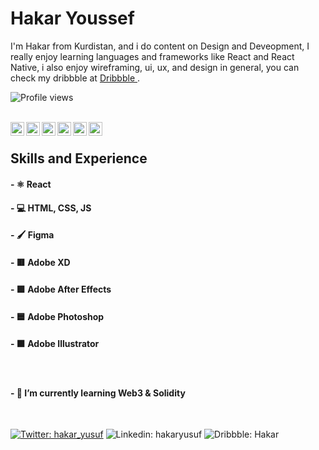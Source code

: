 # Hakar Youssef
I'm Hakar from Kurdistan, and i do content on Design and Deveopment, I really enjoy learning languages and frameworks like React and React Native, i also enjoy wireframing, ui, ux, and design in general, you can check my dribbble at [ Dribbble ](https://dribbble.com/Hakar)  . 

![Profile views](https://gpvc.arturio.dev/HakarYoussef) 

<br/>

<a href="https://twitter.com/in/hakar_yusuf">
<img align="left" alt="Hakar's Twitter" width="22px" src="https://cdn.jsdelivr.net/npm/simple-icons@v3/icons/twitter.svg" />
</a>
<a href="https://linkedin.com/in/hakaryusuf">
  <img align="left" alt="Hakar's Linkdein" width="22px" src="https://cdn.jsdelivr.net/npm/simple-icons@v3/icons/linkedin.svg" />
</a>
<a href="https://github.com/HakarYoussef">
  <img align="left" alt="Hakar's Github" width="22px" src="https://cdn.jsdelivr.net/npm/simple-icons@v3/icons/github.svg" />
</a>
<a href="https://t.me/Hari_wall">
  <img align="left" alt="Hakar's Telegram" width="22px" src="https://cdn.jsdelivr.net/npm/simple-icons@v3/icons/telegram.svg" />
</a>
<a href="https://instagram.com/hakar_yousef/">
  <img align="left" alt="Hakar's Instagram" width="22px" src="https://cdn.jsdelivr.net/npm/simple-icons@v3/icons/instagram.svg" />
</a>
<a href="https://www.facebook.com/HakarYoussef/">
  <img align="left" alt="Hakar's Facebook" width="22px" src="https://cdn.jsdelivr.net/npm/simple-icons@v3/icons/facebook.svg" />
</a>

<br/>

## Skills and Experience
#### - ⚛️ React
#### - 💻 HTML, CSS, JS
#### - 🖌️ Figma 
#### - 🟥 Adobe XD
#### - 🟪 Adobe After Effects
#### - 🟦 Adobe Photoshop
#### - 🟧 Adobe Illustrator

<br/>



#### - 🌱 I’m currently learning Web3 & Solidity 



<br/>

[![Twitter: hakar_yusuf](https://img.shields.io/twitter/follow/hakar_yusuf?style=social)](https://twitter.com/hakar_yusuf)
![Linkedin: hakaryusuf](https://img.shields.io/badge/-hakaryusuf-blue?style=flat-square&logo=Linkedin&logoColor=white&link=https://www.linkedin.com/in/hakaryusuf/)
![Dribbble: Hakar](https://img.shields.io/badge/-Hakar-pink?style=flat-square&logo=Dribbble&logoColor=white&link=https://www.dribbble.com/Hakar/)

